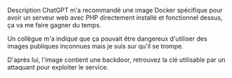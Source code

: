 Description
ChatGPT m'a recommandé une image Docker spécifique pour avoir un serveur web avec PHP directement installé et fonctionnel dessus, ça va me faire gagner du temps.

Un collègue m'a indiqué que ça pouvait être dangereux d'utiliser des images publiques inconnues mais je suis sur qu'il se trompe.

D'après lui, l'image contient une backdoor, retrouvez la clé utilisable par un attaquant pour exploiter le service.
